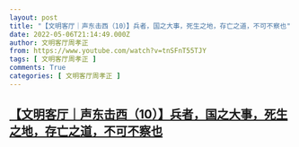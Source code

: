 ```yaml
---
layout: post
title: "【文明客厅｜声东击西（10）】兵者，国之大事，死生之地，存亡之道，不可不察也"
date: 2022-05-06T21:14:49.000Z
author: 文明客厅周孝正
from: https://www.youtube.com/watch?v=tnSFnT55TJY
tags: [ 文明客厅周孝正 ]
comments: True
categories: [ 文明客厅周孝正 ]
---
```

<!--1651871689000-->
[【文明客厅｜声东击西（10）】兵者，国之大事，死生之地，存亡之道，不可不察也](https://www.youtube.com/watch?v=tnSFnT55TJY)
------

<div>

</div>
